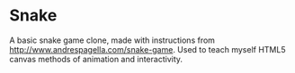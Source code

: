 # Snake
A basic snake game clone, made with instructions from http://www.andrespagella.com/snake-game.
Used to teach myself HTML5 canvas methods of animation and interactivity.
